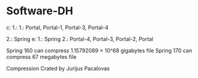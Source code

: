 # Software-DH

c:
1.:
1.: Portal, Portal-1, Portal-3, Portal-4

2.: Spring 
e:
1.: Spring
2.: Portal-4, Portal-3, Portal-2, Portal


Spring 160 can compress 1.15792089 × 10^68 gigabytes file
Spring 170 can compress 67 megabytes file


Compression Crated by Jurijus Pacalovas

